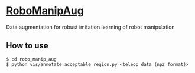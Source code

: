# [RoboManipAug](https://github.com/isri-aist/RoboManipAug)
Data augmentation for robust imitation learning of robot manipulation

## How to use
```console
$ cd robo_manip_aug
$ python vis/annotate_acceptable_region.py <teleop_data_(npz_format)>
```
